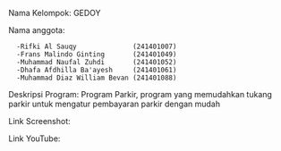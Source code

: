 Nama Kelompok: GEDOY

Nama anggota:

      -Rifki Al Sauqy              (241401007)
      -Frans Malindo Ginting       (241401049)
      -Muhammad Naufal Zuhdi       (241401052)
      -Dhafa Afdhilla Ba'ayesh     (241401061)
      -Muhammad Diaz William Bevan (241401088)

Deskripsi Program: Program Parkir, program yang memudahkan tukang parkir untuk mengatur pembayaran parkir dengan mudah

Link Screenshot: 

Link YouTube: 
